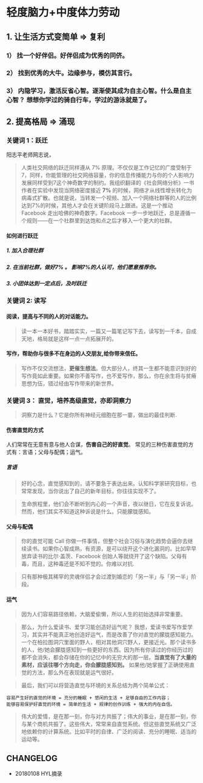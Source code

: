 
# 轻度脑力+中度体力劳动

## 1. 让生活方式变简单 => 复利

### 1） 找一个好伴侣。好伴侣成为优秀的同侪。

### 2） 找到优秀的大牛。边缘参与，模仿其言行。

### 3） 内隐学习，激活反省心智。逐渐使其成为自主心智。什么是自主心智？ 想想你学过的骑自行车，学过的游泳就是了。


## 2. 提高格局 => 涌现

### 关键词 1：跃迁

阳志平老师网志说，

> 人类社交网络的跃迁同样遵从 7% 原理。不仅仅是工作记忆的广度受制于7，同样，你能管理的社交网络容量，你的信息传播能力与你的个人影响力发展同样受到7这个神奇数字的制约。我组织翻译的《社会网络分析》一书作者在实验中发现当网络密度接近 **7%** 的时候，网络才从线性增长转化为病毒式扩散。也就是说，当转发一个视频、加入一个网络社群等的人的比例达到7%的时候，其他人才会在关键阶段马上跟进。这是一个推动 Facebook 走出哈佛的神奇数字。Facebook 一步一步地跃迁，总是遵循一个规则——在一个社群里到达饱和点之后才移入一个更大的社群。

#### 如何进行跃迁

##### 1. 加入合理社群

##### 2. 在当前社群，做好7% 。 影响7%的人认可，他们愿意推荐你。

##### 3. 小团体达到一定点后，及时跃迁

### 关键词 2: 读写

#### 阅读，提高与不同的人的对话能力。

> 读一本一本好书，踏踏实实，一篇又一篇笔记写下去，读写到一千本，自成天地，格局就是这样一点一点拓展开的。

#### 写作，帮助你与很多不在身边的人交朋友,给你带来信任。

> 写作不仅交流想法，**更催生想法**。但大部分人，终其一生都不能意识到好的写作竟如此重要。如果你不善写作，也不爱写作，那么，你在余生将与贫瘠思想为伍，错过经由写作带来的新世界。

### 关键词 3： 直觉，培养高级直觉，亦即洞察力

> 洞察力是什么？它是你所有神经元细胞在那一霎，做出的最佳判断.

#### 伤害直觉的方式

人们常常在无意有意与他人合谋，**伤害自己的好直觉**。 常见的三种伤害直觉的方式有：言语；父母与配偶；运气。

##### 言语

> 好的心念，直觉感知到的，请不要急于表达出来。认知科学家研究目标，也常常发现，当你说出了自己的新年目标，你往往实现不了。

> 生命旅程里，他们会不断听到内心的一个声音，夜以继日，它在反复诉说。然而，他们其实不知道这种诉说是什么。只能朦胧感知。

#### 父母与配偶

> 你的直觉可能 Call 你做一件事情，但整个社会习俗与演化趋势会逼你去继续读书。如果你心智成熟，有资源，是可以绕开这个进化漏洞的。比如早早放弃读书的比尔·盖茨、Facebook 创始人等就绕开了这个缺陷。父母有毒，而且，这种毒还是不知不觉的。你难以对抗.

> 只有那种极其稀罕的灵魂伴侣才会过渡到婚恋的「另一半」与「另一半」阶段。

#### 运气

> 因为人们容易路径依赖，大脑爱偷懒，所以人生的初始选择非常重要。

> 那么，为什么爱读书、爱学习能创造好运气呢？ 我想，爱读书爱写作爱学习，其实并不能真正地创造好运气，而是改善了你对直觉的朦胧感知能力。一个在柏拉图洞穴里面的野人，相对其他洞穴野人，更接近光。那个读书多的人，他/她会朦胧感知到一些更好的东西。因为所有你读过的你经历过的都不会消失，都会存储在你的记忆中的无穷大的那一层。**当直觉有了大量的素材，应该往哪个方向走，你会朦胧感知到。** 如果他/她掌握了正确使用直觉的方法，那么外在表现就是运气很好。


> 最后，我们可以将营造直觉与环境的关系总结为两个简单公式：

    容易产生好的直觉的环境 = 充分的睡眠 + 悠闲的生活 + 足够自由的工作内容；
    能够容易保护好直觉的环境 = 简单的生活 + 规律的创作训练 + 强大的内在自信。

> 伟大的爱情，是在那一刻，你与对方共振了；伟大的事业，是在那一刻，你与某个商机共振了。这些伟大，常常来自直觉系统。但这些直觉系统又广泛地依赖你的计算系统。比如平时的自律、广泛的阅读、充分的睡眠、适当的运动等。



## CHANGELOG 

- 20180108 HYL摘录





